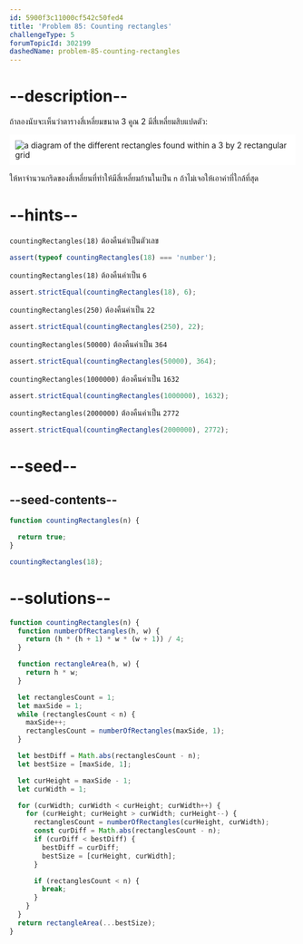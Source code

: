 ```yaml
---
id: 5900f3c11000cf542c50fed4
title: 'Problem 85: Counting rectangles'
challengeType: 5
forumTopicId: 302199
dashedName: problem-85-counting-rectangles
---
```


# --description--

ถ้าลองนับจะเห็นว่าตารางสี่เหลี่ยมขนาด 3 คูณ 2 มีสี่เหลี่ยมสิบแปดตัว:

<img class="img-responsive center-block" alt="a diagram of the different rectangles found within a 3 by 2 rectangular grid" src="https://cdn-media-1.freecodecamp.org/project-euler/counting-rectangles.png" style="background-color: white; padding: 10px;">


ให้หาจำนวนกริดของสี่เหลี่ยนที่ทำให้มีสี่เหลี่ยมก้านในเป็น `n` ถ้าไม่เจอให้เอาค่าที่ใกล้ที่สุด

# --hints--

`countingRectangles(18)` ต้องคืนค่าเป็นตัวเลข

```js
assert(typeof countingRectangles(18) === 'number');
```

`countingRectangles(18)` ต้องคืนค่าเป็น `6`

```js
assert.strictEqual(countingRectangles(18), 6);
```

`countingRectangles(250)` ต้องคืนค่าเป็น `22`

```js
assert.strictEqual(countingRectangles(250), 22);
```

`countingRectangles(50000)` ต้องคืนค่าเป็น `364`

```js
assert.strictEqual(countingRectangles(50000), 364);
```

`countingRectangles(1000000)` ต้องคืนค่าเป็น `1632`

```js
assert.strictEqual(countingRectangles(1000000), 1632);
```

`countingRectangles(2000000)` ต้องคืนค่าเป็น `2772`

```js
assert.strictEqual(countingRectangles(2000000), 2772);
```

# --seed--

## --seed-contents--

```js
function countingRectangles(n) {

  return true;
}

countingRectangles(18);
```

# --solutions--

```js
function countingRectangles(n) {
  function numberOfRectangles(h, w) {
    return (h * (h + 1) * w * (w + 1)) / 4;
  }

  function rectangleArea(h, w) {
    return h * w;
  }

  let rectanglesCount = 1;
  let maxSide = 1;
  while (rectanglesCount < n) {
    maxSide++;
    rectanglesCount = numberOfRectangles(maxSide, 1);
  }

  let bestDiff = Math.abs(rectanglesCount - n);
  let bestSize = [maxSide, 1];

  let curHeight = maxSide - 1;
  let curWidth = 1;

  for (curWidth; curWidth < curHeight; curWidth++) {
    for (curHeight; curHeight > curWidth; curHeight--) {
      rectanglesCount = numberOfRectangles(curHeight, curWidth);
      const curDiff = Math.abs(rectanglesCount - n);
      if (curDiff < bestDiff) {
        bestDiff = curDiff;
        bestSize = [curHeight, curWidth];
      }

      if (rectanglesCount < n) {
        break;
      }
    }
  }
  return rectangleArea(...bestSize);
}
```
